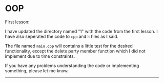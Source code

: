 # OOP

First lesson:

I have updated the directory named "1" with the code from the first lesson. I have also seperated the code to `cpp` 
and `h` files as I said.

The file named `main.cpp` will contains a little test for the desired functionality, except the delete party member 
function which I did not implement due to time constraints. 

If you have any problems understanding the code or implementing something, please let me know.

---
